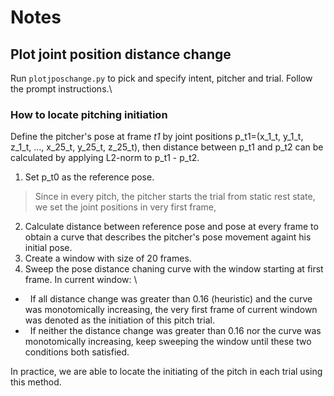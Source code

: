 # Notes

## Plot joint position distance change
Run `plotjposchange.py` to pick and specify intent, pitcher and trial. Follow the prompt instructions.\
### How to locate pitching initiation
Define the pitcher's pose at frame *t1* by joint positions p_t1=(x_1_t, y_1_t, z_1_t, ..., x_25_t, y_25_t, z_25_t), then distance between p_t1 and p_t2 can be calculated by applying L2-norm to p_t1 - p_t2. 
1. Set p_t0 as the reference pose. 
  > Since in every pitch, the pitcher starts the trial from static rest state, we set the joint positions in very first frame,
2. Calculate distance between reference pose and pose at every frame to obtain a curve that describes the pitcher's pose movement againt his initial pose.
3. Create a window with size of 20 frames.
4. Sweep the pose distance chaning curve with the window starting at first frame. In current window: \
- &nbsp;&nbsp;If all distance change was greater than 0.16 (heuristic) and the curve was monotomically increasing, the very first frame of current windown was denoted as the initiation of this pitch trial.
- &nbsp;&nbsp;If neither the distance change was  greater than 0.16 nor the curve was monotomically increasing, keep sweeping the window until these two conditions both satisfied.

In practice, we are able to locate the initiating of the pitch in each trial using this method.

